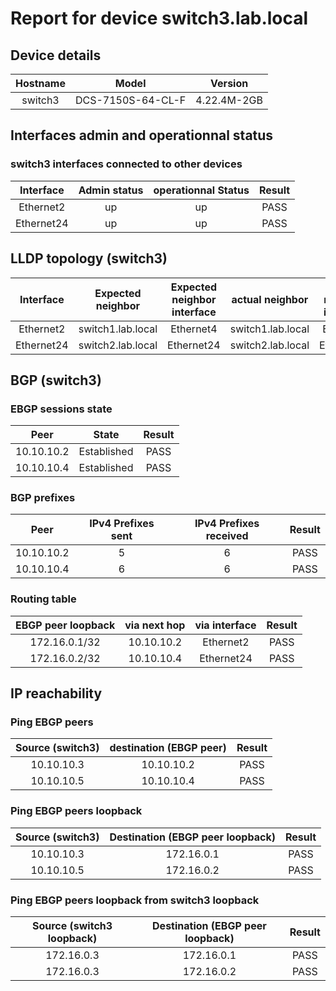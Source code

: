 # Report for device switch3.lab.local

## Device details
   

| Hostname | Model | Version |
| :-----: | :-----: | :-----: | 
| switch3 | DCS-7150S-64-CL-F | 4.22.4M-2GB |

## Interfaces admin and operationnal status 

### switch3 interfaces connected to other devices

| Interface | Admin status | operationnal Status | Result |
| :-----: | :-----: | :-----: | :-----: | 
| Ethernet2 | up | up | PASS 
| Ethernet24 | up | up | PASS
## LLDP topology (switch3)
  
| Interface | Expected neighbor | Expected neighbor interface | actual neighbor | actual neighbor interface | Result |
| :-----: | :-----: | :-----: | :-----: | :-----: | :-----: | 
| Ethernet2 | switch1.lab.local | Ethernet4 | switch1.lab.local | Ethernet4 | PASS | 
| Ethernet24 | switch2.lab.local | Ethernet24 | switch2.lab.local | Ethernet24 | PASS |
## BGP (switch3)

###  EBGP sessions state
 
| Peer | State | Result |
| :-----: | :-----: | :-----: | 
| 10.10.10.2 | Established | PASS | 
| 10.10.10.4 | Established | PASS |
### BGP prefixes
| Peer | IPv4 Prefixes sent | IPv4 Prefixes received | Result |
| :-----: | :-----: | :-----: | :-----: | 
| 10.10.10.2 | 5 | 6 | PASS 
| 10.10.10.4 | 6 | 6 | PASS
### Routing table
| EBGP peer loopback | via next hop | via interface | Result |
| :-----: | :-----: | :-----: | :-----: | 
| 172.16.0.1/32 | 10.10.10.2 | Ethernet2 | PASS | 
| 172.16.0.2/32 | 10.10.10.4 | Ethernet24 | PASS |
## IP reachability  

### Ping EBGP peers

| Source (switch3) | destination (EBGP peer) | Result |
| :-----: | :-----: | :-----: | 
| 10.10.10.3  | 10.10.10.2 | PASS | 
| 10.10.10.5  | 10.10.10.4 | PASS |
### Ping EBGP peers loopback
| Source (switch3) | Destination (EBGP peer loopback) | Result |
| :-----: | :-----: | :-----: | 
| 10.10.10.3  | 172.16.0.1 | PASS | 
| 10.10.10.5  | 172.16.0.2 | PASS |
### Ping EBGP peers loopback from switch3 loopback 
| Source (switch3 loopback) | Destination (EBGP peer loopback) | Result |
| :-----: | :-----: | :-----: | 
| 172.16.0.3  | 172.16.0.1 | PASS | 
| 172.16.0.3  | 172.16.0.2 | PASS |
